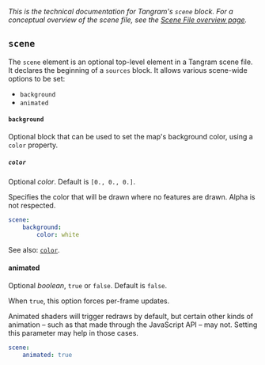 *This is the technical documentation for Tangram's `scene` block. For a conceptual overview of the scene file, see the [Scene File overview page](../Overviews/Scene-File.md).*

## `scene`
The `scene` element is an optional top-level element in a Tangram scene file. It declares the beginning of a `sources` block. It allows various scene-wide options to be set:

- `background`
- `animated`

#### `background`
Optional block that can be used to set the map's background color, using a `color` property.


##### `color`
Optional _color_. Default is `[0., 0., 0.]`.

Specifies the color that will be drawn where no features are drawn. Alpha is not respected.

```yaml
scene:
    background:
        color: white
```

See also: [`color`](draw.md#color).

#### animated
Optional _boolean_, `true` or `false`. Default is `false`.

When `true`, this option forces per-frame updates.

Animated shaders will trigger redraws by default, but certain other kinds of animation – such as that made through the JavaScript API – may not. Setting this parameter may help in those cases.

```yaml
scene:
    animated: true
```
